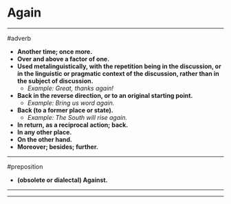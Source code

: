 # Again
---
#adverb
- **Another time; once more.**
- **Over and above a factor of one.**
- **Used metalinguistically, with the repetition being in the discussion, or in the linguistic or pragmatic context of the discussion, rather than in the subject of discussion.**
	- _Example: Great, thanks again!_
- **Back in the reverse direction, or to an original starting point.**
	- _Example: Bring us word again._
- **Back (to a former place or state).**
	- _Example: The South will rise again._
- **In return, as a reciprocal action; back.**
- **In any other place.**
- **On the other hand.**
- **Moreover; besides; further.**
---
#preposition
- **(obsolete or dialectal) Against.**
---
---
